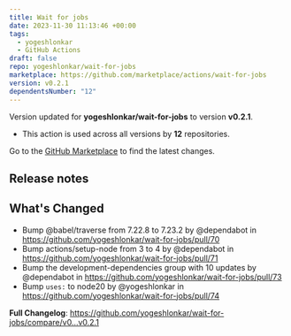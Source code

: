 ```yaml
---
title: Wait for jobs
date: 2023-11-30 11:13:46 +00:00
tags:
  - yogeshlonkar
  - GitHub Actions
draft: false
repo: yogeshlonkar/wait-for-jobs
marketplace: https://github.com/marketplace/actions/wait-for-jobs
version: v0.2.1
dependentsNumber: "12"
---
```



Version updated for **yogeshlonkar/wait-for-jobs** to version **v0.2.1**.
- This action is used across all versions by **12** repositories.

Go to the [GitHub Marketplace](https://github.com/marketplace/actions/wait-for-jobs) to find the latest changes.

## Release notes

## What's Changed
* Bump @babel/traverse from 7.22.8 to 7.23.2 by @dependabot in https://github.com/yogeshlonkar/wait-for-jobs/pull/70
* Bump actions/setup-node from 3 to 4 by @dependabot in https://github.com/yogeshlonkar/wait-for-jobs/pull/71
* Bump the development-dependencies group with 10 updates by @dependabot in https://github.com/yogeshlonkar/wait-for-jobs/pull/73
* Bump `uses:` to node20 by @yogeshlonkar in https://github.com/yogeshlonkar/wait-for-jobs/pull/74


**Full Changelog**: https://github.com/yogeshlonkar/wait-for-jobs/compare/v0...v0.2.1
